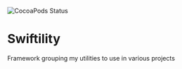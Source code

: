 ![CocoaPods Status](https://img.shields.io/cocoapods/v/Swiftility.svg)

# Swiftility

Framework grouping my utilities to use in various projects

